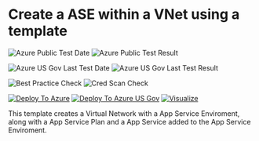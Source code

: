 # Create a ASE within a VNet using a template

![Azure Public Test Date](https://azurequickstartsservice.blob.core.windows.net/badges/101-create-ase-with-webapp/PublicLastTestDate.svg)
![Azure Public Test Result](https://azurequickstartsservice.blob.core.windows.net/badges/101-create-ase-with-webapp/PublicDeployment.svg)

![Azure US Gov Last Test Date](https://azurequickstartsservice.blob.core.windows.net/badges/101-create-ase-with-webapp/FairfaxLastTestDate.svg)
![Azure US Gov Last Test Result](https://azurequickstartsservice.blob.core.windows.net/badges/101-create-ase-with-webapp/FairfaxDeployment.svg)

![Best Practice Check](https://azurequickstartsservice.blob.core.windows.net/badges/101-create-ase-with-webapp/BestPracticeResult.svg)
![Cred Scan Check](https://azurequickstartsservice.blob.core.windows.net/badges/101-create-ase-with-webapp/CredScanResult.svg)

[![Deploy To Azure](https://raw.githubusercontent.com/fathym-it/azure-quickstart-templates/master/1-CONTRIBUTION-GUIDE/images/deploytoazure.svg?sanitize=true)](https://portal.azure.com/#create/Microsoft.Template/uri/https%3A%2F%2Fraw.githubusercontent.com%2Ffathym-it%2Fazure-quickstart-templates%2Fmaster%2F101-create-ase-with-webapp%2Fazuredeploy.json)
[![Deploy To Azure US Gov](https://raw.githubusercontent.com/fathym-it/azure-quickstart-templates/master/1-CONTRIBUTION-GUIDE/images/deploytoazuregov.svg?sanitize=true)](https://portal.azure.us/#create/Microsoft.Template/uri/https%3A%2F%2Fraw.githubusercontent.com%2Ffathym-it%2Fazure-quickstart-templates%2Fmaster%2F101-create-ase-with-webapp%2Fazuredeploy.json)
[![Visualize](https://raw.githubusercontent.com/fathym-it/azure-quickstart-templates/master/1-CONTRIBUTION-GUIDE/images/visualizebutton.svg?sanitize=true)](http://armviz.io/#/?load=https%3A%2F%2Fraw.githubusercontent.com%2Ffathym-it%2Fazure-quickstart-templates%2Fmaster%2F101-create-ase-with-webapp%2Fazuredeploy.json)

This template creates a Virtual Network with a App Service Enviroment, along with a App Service Plan and a App Service added to the App Service Enviroment.
